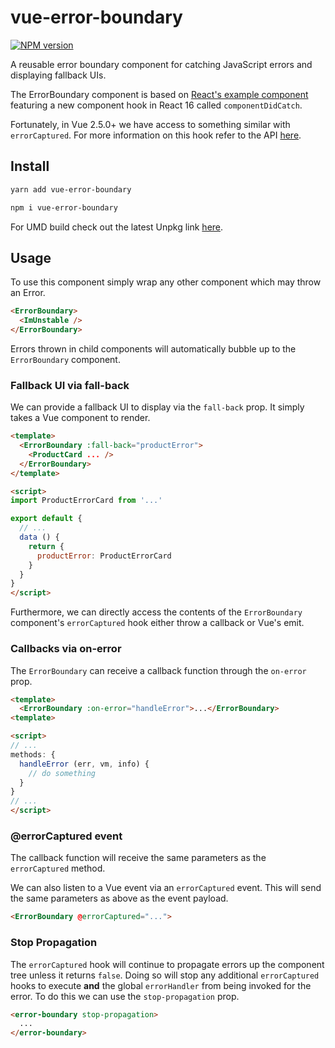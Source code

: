 # vue-error-boundary

[![NPM version](https://img.shields.io/npm/v/vue-error-boundary.svg?style=for-the-badge&colorA=BEC8BE&colorB=47B784)](https://www.npmjs.com/package/vue-error-boundary)

A reusable error boundary component for catching JavaScript errors and displaying fallback UIs.

The ErrorBoundary component is based on [React's example component](https://reactjs.org/blog/2017/07/26/error-handling-in-react-16.html) featuring a new component hook in React 16 called `componentDidCatch`.

Fortunately, in Vue 2.5.0+ we have access to something similar with `errorCaptured`.  For more information on this hook refer to the API [here](https://vuejs.org/v2/api/#errorCaptured).

## Install

```bash
yarn add vue-error-boundary

npm i vue-error-boundary
```

For UMD build check out the latest Unpkg link [here](https://unpkg.com/vue-error-boundary).

## Usage

To use this component simply wrap any other component which may throw an Error.

```html
<ErrorBoundary>
  <ImUnstable />
</ErrorBoundary>
```

Errors thrown in child components will automatically bubble up to the `ErrorBoundary` component.

### Fallback UI via fall-back

We can provide a fallback UI to display via the `fall-back` prop.  It simply takes a Vue component to render.

```html
<template>
  <ErrorBoundary :fall-back="productError">
    <ProductCard ... />
  </ErrorBoundary>
</template>

<script>
import ProductErrorCard from '...'

export default {
  // ...
  data () {
    return {
      productError: ProductErrorCard
    }
  }
}
</script>
```

Furthermore, we can directly access the contents of the `ErrorBoundary` component's `errorCaptured` hook either throw a callback or Vue's emit.

### Callbacks via on-error

The `ErrorBoundary` can receive a callback function through the `on-error` prop.

```html
<template>
  <ErrorBoundary :on-error="handleError">...</ErrorBoundary>
<template>

<script>
// ...
methods: {
  handleError (err, vm, info) {
    // do something
  }
}
// ...
</script>
```

### @errorCaptured event

The callback function will receive the same parameters as the `errorCaptured` method.

We can also listen to a Vue event via an `errorCaptured` event.  This will send the same parameters as above as the event payload.

```html
<ErrorBoundary @errorCaptured="...">
```

### Stop Propagation

The `errorCaptured` hook will continue to propagate errors up the component tree unless it returns `false`.  Doing so will stop any additional `errorCaptured` hooks to execute **and** the global `errorHandler` from being invoked for the error.  To do this we can use the `stop-propagation` prop.

```html
<error-boundary stop-propagation>
  ...
</error-boundary>
```


